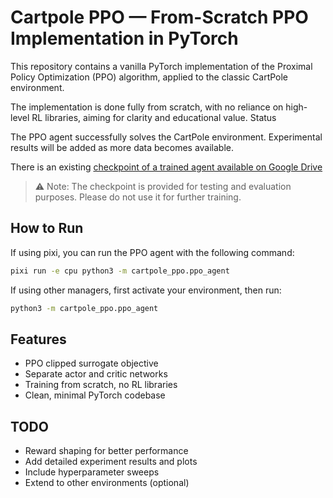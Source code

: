 # Cartpole PPO — From-Scratch PPO Implementation in PyTorch

This repository contains a vanilla PyTorch implementation of the Proximal Policy Optimization (PPO) algorithm, applied to the classic CartPole environment.

The implementation is done fully from scratch, with no reliance on high-level RL libraries, aiming for clarity and educational value.
Status

The PPO agent successfully solves the CartPole environment. Experimental results will be added as more data becomes available.

There is an existing [checkpoint of a trained agent available on Google Drive](https://drive.google.com/drive/folders/1QfG9LeyMBpxtpwSlvmrwoQ0kw0fpVr55?usp=drive_link)

> ⚠️   Note: The checkpoint is provided for testing and evaluation purposes. Please do not use it for further training.

## How to Run

If using pixi, you can run the PPO agent with the following command:
```bash
pixi run -e cpu python3 -m cartpole_ppo.ppo_agent
```

If using other managers, first activate your environment, then run:
```bash
python3 -m cartpole_ppo.ppo_agent
```

## Features

- PPO clipped surrogate objective
- Separate actor and critic networks
- Training from scratch, no RL libraries
- Clean, minimal PyTorch codebase

## TODO

- Reward shaping for better performance
- Add detailed experiment results and plots
- Include hyperparameter sweeps
- Extend to other environments (optional)
